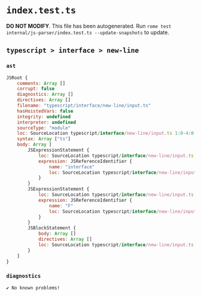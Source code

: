 # `index.test.ts`

**DO NOT MODIFY**. This file has been autogenerated. Run `rome test internal/js-parser/index.test.ts --update-snapshots` to update.

## `typescript > interface > new-line`

### `ast`

```javascript
JSRoot {
	comments: Array []
	corrupt: false
	diagnostics: Array []
	directives: Array []
	filename: "typescript/interface/new-line/input.ts"
	hasHoistedVars: false
	integrity: undefined
	interpreter: undefined
	sourceType: "module"
	loc: SourceLocation typescript/interface/new-line/input.ts 1:0-4:0
	syntax: Array ["ts"]
	body: Array [
		JSExpressionStatement {
			loc: SourceLocation typescript/interface/new-line/input.ts 1:0-1:9
			expression: JSReferenceIdentifier {
				name: "interface"
				loc: SourceLocation typescript/interface/new-line/input.ts 1:0-1:9 (interface)
			}
		}
		JSExpressionStatement {
			loc: SourceLocation typescript/interface/new-line/input.ts 2:0-2:1
			expression: JSReferenceIdentifier {
				name: "F"
				loc: SourceLocation typescript/interface/new-line/input.ts 2:0-2:1 (F)
			}
		}
		JSBlockStatement {
			body: Array []
			directives: Array []
			loc: SourceLocation typescript/interface/new-line/input.ts 3:0-3:2
		}
	]
}
```

### `diagnostics`

```
✔ No known problems!

```

